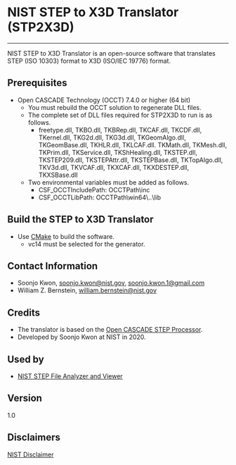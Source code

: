 # NIST STEP to X3D Translator (STP2X3D)
---
NIST STEP to X3D Translator is an open-source software that translates STEP (ISO 10303) format to X3D (ISO/IEC 19776) format.
## Prerequisites
- Open CASCADE Technology (OCCT) 7.4.0 or higher (64 bit)
  - You must rebuild the OCCT solution to regenerate DLL files.
  - The complete set of DLL files required for STP2X3D to run is as follows.
    - freetype.dll, TKBO.dll, TKBRep.dll, TKCAF.dll, TKCDF.dll, TKernel.dll, TKG2d.dll, TKG3d.dll, TKGeomAlgo.dll, TKGeomBase.dll, TKHLR.dll, TKLCAF.dll. TKMath.dll, TKMesh.dll, TKPrim.dll, TKService.dll, TKShHealing.dll, TKSTEP.dll, TKSTEP209.dll, TKSTEPAttr.dll, TKSTEPBase.dll, TKTopAlgo.dll, TKV3d.dll, TKVCAF.dll, TKXCAF.dll, TKXDESTEP.dll, TKXSBase.dll
  - Two environmental variables must be added as follows.
    - CSF_OCCTIncludePath: OCCTPath\inc
    - CSF_OCCTLibPath: OCCTPath\win64\\..\lib
## Build the STEP to X3D Translator
- Use [CMake](https://cmake.org/) to build the software.
  - vc14 must be selected for the generator.
## Contact Information
- Soonjo Kwon, soonjo.kwon@nist.gov, soonjo.kwon.1@gmail.com
- William Z. Bernstein, william.bernstein@nist.gov
## Credits
- The translator is based on the [Open CASCADE STEP Processor](https://dev.opencascade.org/doc/overview/html/occt_user_guides__step.html).
- Developed by Soonjo Kwon at NIST in 2020.
## Used by
- [NIST STEP File Analyzer and Viewer](https://www.nist.gov/services-resources/software/step-file-analyzer-and-viewer)
## Version
1.0
## Disclaimers
[NIST Disclaimer](https://www.nist.gov/disclaimer)
